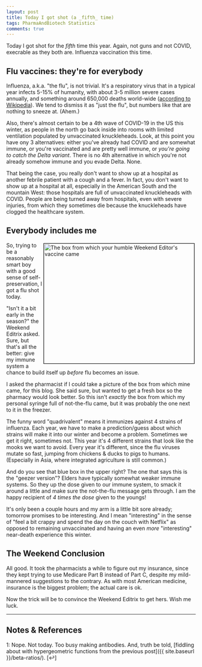 ```yaml
---
layout: post
title: Today I got shot (a _fifth_ time)
tags: PharmaAndBiotech Statistics
comments: true
---
```


Today I got shot for the _fifth_ time this year.  Again, not guns and not COVID, execrable
as they both are.  Influenza vaccination this time.  


## Flu vaccines: they're for everybody  

Influenza, a.k.a. "the flu", is not trivial.  It's a respiratory virus that in a typical
year infects 5-15% of humanity, with about 3-5 million severe cases annually, and
something around 650,000 deaths world-wide
([according to Wikipedia](https://en.wikipedia.org/wiki/Influenza)).  We tend to dismiss
it as "just the flu", but numbers like that are nothing to sneeze at.  (Ahem.)  

Also, there's almost certain to be a 4th wave of COVID-19 in the US this winter, as people
in the north go back inside into rooms with limited ventilation populated by unvaccinated
knuckleheads.  Look, at this point you have ony 3 alternatives: either you've already had
COVID and are somewhat immune, or you're vaccinated and are pretty well immune, or 
_you're going to catch the Delta variant_.  There is no 4th alternative in which you're
not already somehow immune and you evade Delta.  None.  

That being the case, you really don't want to show up at a hospital as another febrile
patient with a cough and a fever.  In fact, you don't want to show up at a hospital at
all, especially in the American South and the mountain West: those hospitals are full of
unvaccinated knuckleheads with COVID.  People are being turned away from hospitals, even
with severe injuries, from which they sometimes die because the knuckleheads have clogged
the healthcare system.  


## Everybody includes me  

<img src="{{ site.baseurl }}/images/2021-09-14-today-i-got-shot-a-fifth-time-flu-vaccine.jpg" width="400" height="318" alt="The box from which your humble Weekend Editor's vaccine came" title = "The box from which your humble Weekend Editor's vaccine came" style="float: right; margin: 3px 3px 3px 3px; border: 1px solid #000000;">
So, trying to be a reasonably smart boy with a good sense of self-preservation, I got a
flu shot today.  

"Isn't it a bit early in the season?" the Weekend Editrix asked.  Sure, but that's all the
better: give my immune system a chance to build itself up _before_ flu becomes an issue.  

I asked the pharmacist if I could take a picture of the box from which mine came, for this blog.
She said sure, but wanted to get a fresh box so the pharmacy would look better.  So this
isn't _exactly_ the box from which my personal syringe full of not-the-flu came, but it was
probably the one next to it in the freezer.  

The funny word "quadrivalent" means it immunizes against 4 strains of influenza.  Each
year, we have to make a prediction/guess about which strains will make it into our winter
and become a problem.  Sometimes we get it right, sometimes not.  This year it's 4
different strains that look like the mooks we want to avoid.  Every year it's different,
since the flu viruses mutate so fast, jumping from chickens & ducks to pigs to
humans. (Especially in Asia, where integrated agriculture is still common.)  

And do you see that blue box in the upper right?  The one that says this is the "geezer
version"?  Elders have typically somewhat weaker immune systems.  So they up the dose
given to our immune system, to smack it around a little and make sure the not-the-flu
message gets through.  I am the happy recipient of _4 times the dose_ given to the youngs!  

It's only been a couple hours and my arm is a little bit sore already; tomorrow
promises to be interesting.  And I mean "interesting" in the sense of "feel a bit crappy
and spend the day on the couch with Netflix" as opposed to remaining unvaccinated and
having an even _more_ "interesting" near-death experience this winter.  


## The Weekend Conclusion  

All good.  It took the pharmacists a while to figure out my insurance, since they kept
trying to use Medicare Part B instead of Part C, despite my mild-mannered suggestions to
the contrary.  As with most American medicine, insurance is the biggest problem; the
actual care is ok.  

Now the trick will be to convince the Weekend Editrix to get hers.  Wish me luck.  

---

## Notes &amp; References  

<!--
<sup id="fn1a">[[1]](#fn1)</sup>
<a id="fn1">1</a>: [↩](#fn1a)  
<img src="{{ site.baseurl }}/images/***" width="400" height="***" alt="***" title = "***" style="float: right; margin: 3px 3px 3px 3px; border: 1px solid #000000;">
-->

<a id="fn1">1</a>: Nope.  Not today.  Too busy making antibodies.  And, truth be told,
[fiddling about with hypergeometric functions from the previous post]({{ site.baseurl }}/beta-ratios/). [↩]  
